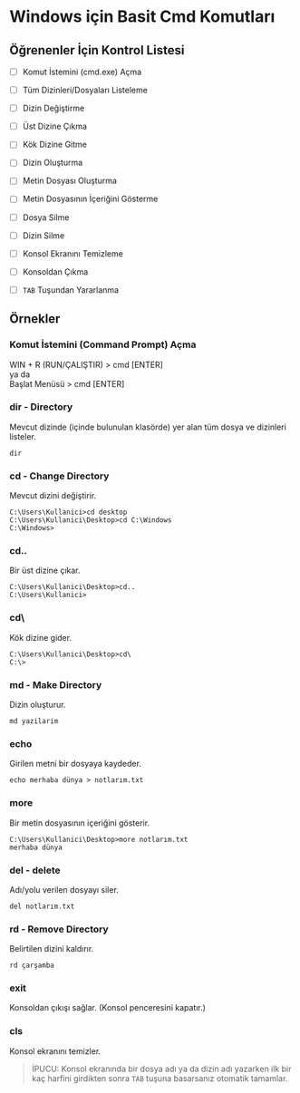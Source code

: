 # Windows için Basit Cmd Komutları

## Öğrenenler İçin Kontrol Listesi  

- [ ] Komut İstemini (cmd.exe) Açma
- [ ] Tüm Dizinleri/Dosyaları Listeleme
- [ ] Dizin Değiştirme
- [ ] Üst Dizine Çıkma
- [ ] Kök Dizine Gitme
- [ ] Dizin Oluşturma
- [ ] Metin Dosyası Oluşturma
- [ ] Metin Dosyasının İçeriğini Gösterme
- [ ] Dosya Silme
- [ ] Dizin Silme
- [ ] Konsol Ekranını Temizleme
- [ ] Konsoldan Çıkma
- [ ] ```TAB``` Tuşundan Yararlanma


## Örnekler
### Komut İstemini (Command Prompt) Açma
WIN + R (RUN/ÇALIŞTIR) > cmd [ENTER]\
ya da\
Başlat Menüsü > cmd [ENTER]

### dir - Directory
Mevcut dizinde (içinde bulunulan klasörde) yer alan tüm dosya ve dizinleri listeler.
```
dir
```

### cd - Change Directory
Mevcut dizini değiştirir.
```
C:\Users\Kullanici>cd desktop
C:\Users\Kullanici\Desktop>cd C:\Windows
C:\Windows>
```

### cd..
Bir üst dizine çıkar.
```
C:\Users\Kullanici\Desktop>cd..
C:\Users\Kullanici>
```

### cd\
Kök dizine gider.
```
C:\Users\Kullanici\Desktop>cd\
C:\>
```

### md - Make Directory
Dizin oluşturur.
```
md yazilarim
```

### echo
Girilen metni bir dosyaya kaydeder.
```
echo merhaba dünya > notlarım.txt
```

### more
Bir metin dosyasının içeriğini gösterir.
```
C:\Users\Kullanici\Desktop>more notlarım.txt
merhaba dünya
```

### del - delete
Adı/yolu verilen dosyayı siler.
```
del notlarım.txt
```

### rd - Remove Directory
Belirtilen dizini kaldırır.
```
rd çarşamba
```

### exit
Konsoldan çıkışı sağlar. (Konsol penceresini kapatır.)


### cls 
Konsol ekranını temizler.

> İPUCU: Konsol ekranında bir dosya adı ya da dizin adı yazarken ilk bir kaç harfini girdikten sonra ```TAB``` tuşuna basarsanız otomatik tamamlar.
